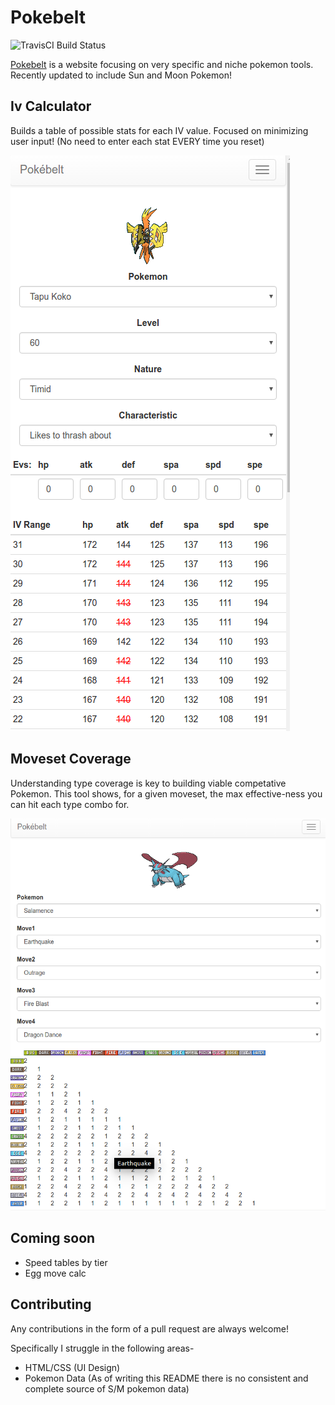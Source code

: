 # Pokebelt

![TravisCI Build Status](https://travis-ci.org/OrangeCrush/pokebelt.svg?branch=master)

[Pokebelt](http://www.pokebelt.com) is a website focusing on very specific and niche pokemon tools. 
Recently updated to include Sun and Moon Pokemon!

## Iv Calculator

Builds a table of possible stats for each IV value.
Focused on minimizing user input! (No need to enter each stat EVERY time you reset)

![ivcalc_img](doc/img/ivcalc.png)

## Moveset Coverage

Understanding type coverage is key to building viable competative Pokemon.
This tool shows, for a given moveset, the max effective-ness you can hit each type combo for.

![moveset](doc/img/moveset.png)

## Coming soon

* Speed tables by tier
* Egg move calc

## Contributing

Any contributions in the form of a pull request are always welcome!

Specifically I struggle in the following areas-

* HTML/CSS (UI Design)
* Pokemon Data (As of writing this README there is no consistent and complete source of S/M pokemon data)

